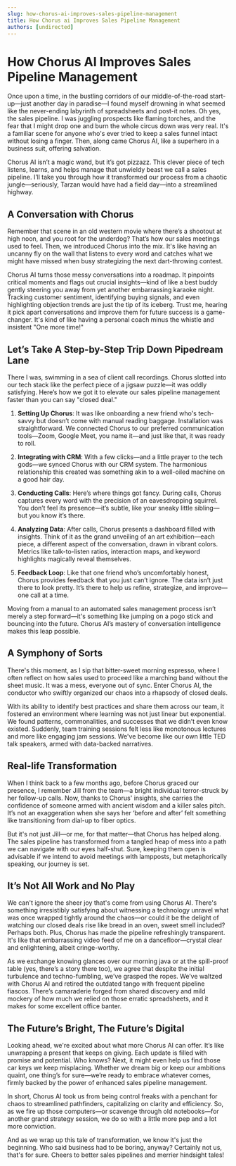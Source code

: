 ```yaml
---
slug: how-chorus-ai-improves-sales-pipeline-management
title: How Chorus ai Improves Sales Pipeline Management
authors: [undirected]
---
```



# How Chorus AI Improves Sales Pipeline Management

Once upon a time, in the bustling corridors of our middle-of-the-road start-up—just another day in paradise—I found myself drowning in what seemed like the never-ending labyrinth of spreadsheets and post-it notes. Oh yes, the sales pipeline. I was juggling prospects like flaming torches, and the fear that I might drop one and burn the whole circus down was very real. It's a familiar scene for anyone who's ever tried to keep a sales funnel intact without losing a finger. Then, along came Chorus AI, like a superhero in a business suit, offering salvation.

Chorus AI isn’t a magic wand, but it’s got pizzazz. This clever piece of tech listens, learns, and helps manage that unwieldy beast we call a sales pipeline. I’ll take you through how it transformed our process from a chaotic jungle—seriously, Tarzan would have had a field day—into a streamlined highway.

## A Conversation with Chorus

Remember that scene in an old western movie where there’s a shootout at high noon, and you root for the underdog? That’s how our sales meetings used to feel. Then, we introduced Chorus into the mix. It's like having an uncanny fly on the wall that listens to every word and catches what we might have missed when busy strategizing the next dart-throwing contest.

Chorus AI turns those messy conversations into a roadmap. It pinpoints critical moments and flags out crucial insights—kind of like a best buddy gently steering you away from yet another embarrassing karaoke night. Tracking customer sentiment, identifying buying signals, and even highlighting objection trends are just the tip of its iceberg. Trust me, hearing it pick apart conversations and improve them for future success is a game-changer. It's kind of like having a personal coach minus the whistle and insistent "One more time!"

## Let’s Take A Step-by-Step Trip Down Pipedream Lane

There I was, swimming in a sea of client call recordings. Chorus slotted into our tech stack like the perfect piece of a jigsaw puzzle—it was oddly satisfying. Here’s how we got it to elevate our sales pipeline management faster than you can say "closed deal."

1. **Setting Up Chorus**: It was like onboarding a new friend who's tech-savvy but doesn’t come with manual reading baggage. Installation was straightforward. We connected Chorus to our preferred communication tools—Zoom, Google Meet, you name it—and just like that, it was ready to roll.

2. **Integrating with CRM**: With a few clicks—and a little prayer to the tech gods—we synced Chorus with our CRM system. The harmonious relationship this created was something akin to a well-oiled machine on a good hair day.

3. **Conducting Calls**: Here’s where things got fancy. During calls, Chorus captures every word with the precision of an eavesdropping squirrel. You don’t feel its presence—it’s subtle, like your sneaky little sibling—but you know it’s there.

4. **Analyzing Data**: After calls, Chorus presents a dashboard filled with insights. Think of it as the grand unveiling of an art exhibition—each piece, a different aspect of the conversation, drawn in vibrant colors. Metrics like talk-to-listen ratios, interaction maps, and keyword highlights magically reveal themselves.

5. **Feedback Loop**: Like that one friend who’s uncomfortably honest, Chorus provides feedback that you just can’t ignore. The data isn’t just there to look pretty. It’s there to help us refine, strategize, and improve—one call at a time.

Moving from a manual to an automated sales management process isn’t merely a step forward—it's something like jumping on a pogo stick and bouncing into the future. Chorus AI’s mastery of conversation intelligence makes this leap possible.

## A Symphony of Sorts

There's this moment, as I sip that bitter-sweet morning espresso, where I often reflect on how sales used to proceed like a marching band without the sheet music. It was a mess, everyone out of sync. Enter Chorus AI, the conductor who swiftly organized our chaos into a rhapsody of closed deals.

With its ability to identify best practices and share them across our team, it fostered an environment where learning was not just linear but exponential. We found patterns, commonalities, and successes that we didn’t even know existed. Suddenly, team training sessions felt less like monotonous lectures and more like engaging jam sessions. We've become like our own little TED talk speakers, armed with data-backed narratives.

## Real-life Transformation

When I think back to a few months ago, before Chorus graced our presence, I remember Jill from the team—a bright individual terror-struck by her follow-up calls. Now, thanks to Chorus' insights, she carries the confidence of someone armed with ancient wisdom and a killer sales pitch. It’s not an exaggeration when she says her ‘before and after’ felt something like transitioning from dial-up to fiber optics. 

But it's not just Jill—or me, for that matter—that Chorus has helped along. The sales pipeline has transformed from a tangled heap of mess into a path we can navigate with our eyes half-shut. Sure, keeping them open is advisable if we intend to avoid meetings with lampposts, but metaphorically speaking, our journey is set.

## It’s Not All Work and No Play

We can't ignore the sheer joy that's come from using Chorus AI. There's something irresistibly satisfying about witnessing a technology unravel what was once wrapped tightly around the chaos—or could it be the delight of watching our closed deals rise like bread in an oven, sweet smell included? Perhaps both. Plus, Chorus has made the pipeline refreshingly transparent. It's like that embarrassing video feed of me on a dancefloor—crystal clear and enlightening, albeit cringe-worthy.

As we exchange knowing glances over our morning java or at the spill-proof table (yes, there’s a story there too), we agree that despite the initial turbulence and techno-fumbling, we’ve grasped the ropes. We’ve waltzed with Chorus AI and retired the outdated tango with frequent pipeline fiascos. There’s camaraderie forged from shared discovery and mild mockery of how much we relied on those erratic spreadsheets, and it makes for some excellent office banter.

## The Future’s Bright, The Future’s Digital

Looking ahead, we're excited about what more Chorus AI can offer. It’s like unwrapping a present that keeps on giving. Each update is filled with promise and potential. Who knows? Next, it might even help us find those car keys we keep misplacing. Whether we dream big or keep our ambitions quaint, one thing’s for sure—we’re ready to embrace whatever comes, firmly backed by the power of enhanced sales pipeline management.

In short, Chorus AI took us from being control freaks with a penchant for chaos to streamlined pathfinders, capitalizing on clarity and efficiency. So, as we fire up those computers—or scavenge through old notebooks—for another grand strategy session, we do so with a little more pep and a lot more conviction.

And as we wrap up this tale of transformation, we know it's just the beginning. Who said business had to be boring, anyway? Certainly not us, that's for sure. Cheers to better sales pipelines and merrier hindsight tales!